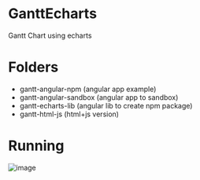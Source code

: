 # GanttEcharts
Gantt Chart using echarts

# Folders
- gantt-angular-npm (angular app example)
- gantt-angular-sandbox (angular app to sandbox)
- gantt-echarts-lib (angular lib to create npm package)
- gantt-html-js (html+js version)

# Running
![image](https://user-images.githubusercontent.com/1164677/111841394-ace7ff00-88dc-11eb-8fea-8edb1e69f4ec.png)


